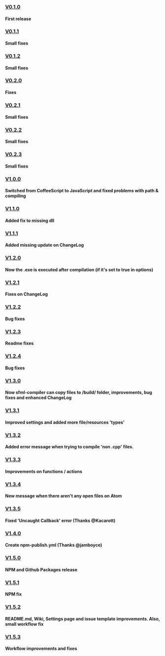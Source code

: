 ### [V0.1.0](https://github.com/brhaka/sfml-compiler/releases/tag/v0.1.0)
#### First release
### [V0.1.1](https://github.com/brhaka/sfml-compiler/releases/tag/v0.1.1)
#### Small fixes
### [V0.1.2](https://github.com/brhaka/sfml-compiler/releases/tag/v0.1.2)
#### Small fixes
### [V0.2.0](https://github.com/brhaka/sfml-compiler/releases/tag/v0.2.0)
#### Fixes
### [V0.2.1](https://github.com/brhaka/sfml-compiler/releases/tag/v0.2.1)
#### Small fixes
### [V0.2.2](https://github.com/brhaka/sfml-compiler/releases/tag/v0.2.2)
#### Small fixes
### [V0.2.3](https://github.com/brhaka/sfml-compiler/releases/tag/v0.2.3)
#### Small fixes
### [V1.0.0](https://github.com/brhaka/sfml-compiler/releases/tag/v1.0.0)
#### Switched from CoffeeScript to JavaScript and fixed problems with path & compiling
### [V1.1.0](https://github.com/brhaka/sfml-compiler/releases/tag/v1.1.0)
#### Added fix to missing dll
### [V1.1.1](https://github.com/brhaka/sfml-compiler/releases/tag/v1.1.1)
#### Added missing update on ChangeLog
### [V1.2.0](https://github.com/brhaka/sfml-compiler/releases/tag/v1.2.0)
#### Now the .exe is executed after compilation (if it's set to true in options)
### [V1.2.1](https://github.com/brhaka/sfml-compiler/releases/tag/v1.2.1)
#### Fixes on ChangeLog
### [V1.2.2](https://github.com/brhaka/sfml-compiler/releases/tag/v1.2.2)
#### Bug fixes
### [V1.2.3](https://github.com/brhaka/sfml-compiler/releases/tag/v1.2.3)
#### Readme fixes
### [V1.2.4](https://github.com/brhaka/sfml-compiler/releases/tag/v1.2.4)
#### Bug fixes
### [V1.3.0](https://github.com/brhaka/sfml-compiler/releases/tag/v1.3.0)
#### Now sfml-compiler can copy files to /build/ folder, improvements, bug fixes and enhanced ChangeLog
### [V1.3.1](https://github.com/brhaka/sfml-compiler/releases/tag/v1.3.1)
#### Improved settings and added more file/resources 'types'
### [V1.3.2](https://github.com/brhaka/sfml-compiler/releases/tag/v1.3.2)
#### Added error message when trying to compile 'non .cpp' files.
### [V1.3.3](https://github.com/brhaka/sfml-compiler/releases/tag/v1.3.3)
#### Improvements on functions / actions
### [V1.3.4](https://github.com/brhaka/sfml-compiler/releases/tag/v1.3.4)
#### New message when there aren't any open files on Atom
### [V1.3.5](https://github.com/brhaka/sfml-compiler/releases/tag/v1.3.5)
#### Fixed 'Uncaught Callback' error (Thanks @Kacarott)
### [V1.4.0](https://github.com/brhaka/sfml-compiler/releases/tag/v1.4.0)
#### Create npm-publish.yml (Thanks @jamboyce)
### [V1.5.0](https://github.com/brhaka/sfml-compiler/releases/tag/v1.5.0)
#### NPM and Github Packages release
### [V1.5.1](https://github.com/brhaka/sfml-compiler/releases/tag/v1.5.1)
#### NPM fix
### [V1.5.2](https://github.com/brhaka/sfml-compiler/releases/tag/v1.5.2)
#### README.md, Wiki, Settings page and issue template improvements. Also, small workflow fix
### [V1.5.3](https://github.com/brhaka/sfml-compiler/releases/tag/v1.5.3)
#### Workflow improvements and fixes